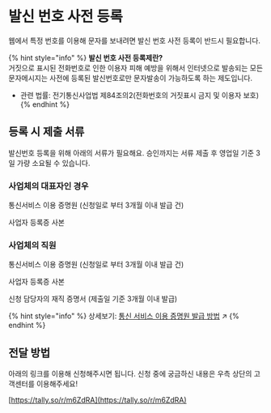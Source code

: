 # 발신 번호 사전 등록

웹에서 특정 번호를 이용해 문자를 보내려면 발신 번호 사전 등록이 반드시 필요합니다.&#x20;

{% hint style="info" %}
**발신 번호 사전 등록제란?**\
거짓으로 표시된 전화번호로 인한 이용자 피해 예방을 위해서 인터넷으로 발송되는 모든 문자메시지는 사전에 등록된 발신번호로만 문자발송이 가능하도록 하는 제도입니다.

* 관련 법률:  전기통신사업법 제84조의2(전화번호의 거짓표시 금지 및 이용자 보호)
{% endhint %}

## 등록 시 제출 서류

발신번호 등록을 위해 아래의 서류가 필요해요. 승인까지는 서류 제출 후 영업일 기준 3일 가량 소요될 수 있습니다.

### 사업체의 대표자인 경우

통신서비스 이용 증명원 (신청일로 부터 3개월 이내 발급 건)

사업자 등록증 사본

### 사업체의 직원

통신서비스 이용 증명원 (신청일로 부터 3개월 이내 발급 건)

사업자 등록증 사본

신청 담당자의 재직 증명서 (제출일 기준 3개월 이내 발급)

{% hint style="info" %}
상세보기: [통신 서비스 이용 증명원 발급 방법](certificate.md) ↗
{% endhint %}

## 전달 방법

아래의 링크를 이용해 신청해주시면 됩니다. 신청 중에 궁금하신 내용은 우측 상단의 고객센터를 이용해주세요!

[https://tally.so/r/m6ZdRA](https://tally.so/r/m6ZdRA)
